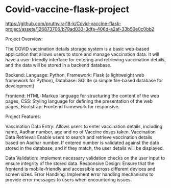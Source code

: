 # Covid-vaccine-flask-project



https://github.com/pruthviraj18-k/Covid-vaccine-flask-project/assets/126873706/b79ad033-3dfa-406d-a2af-33b50e0c0bb2



Project Overview:

The COVID vaccination details storage system is a basic web-based application that allows users to store and manage vaccination data. It will have a user-friendly interface for entering and retrieving vaccination details, and the data will be stored in a backend database.

Backend:
Language: Python, 
Framework: Flask (a lightweight web framework for Python), 
Database: SQLite (a simple file-based database for development)

Frontend:
HTML: Markup language for structuring the content of the web pages, 
CSS: Styling language for defining the presentation of the web pages, 
Bootstrap: Frontend framework for responsive.

Project Features:

Vaccination Data Entry: Allows users to enter vaccination details, including name, Aadhar number, age and no of Vaccine doses taken.
Vaccination Data Retrieval: Enable users to search and retrieve vaccination details based on Aadhar number.
If entered number is validated against the data stored in the database, and if they match, the user details will be displayed.

Data Validation: Implement necessary validation checks on the user input to ensure integrity of the stored data.
Responsive Design: Ensure that the frontend is mobile-friendly and accessible across different devices and screen sizes.
Error Handling: Implement error handling mechanisms to provide error messages to users when encountering issues.


